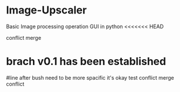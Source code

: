 # Image-Upscaler

Basic Image processing operation GUI in python
<<<<<<< HEAD

conflict merge

# brach v0.1 has been established

#line after bush
need to be more spacific
it's okay
test conflict
merge conflict
